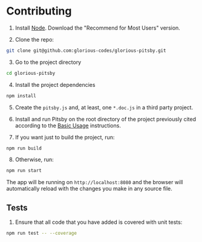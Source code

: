 # Contributing

1. Install [Node](https://nodejs.org/en/). Download the "Recommend for Most Users" version.

2. Clone the repo:
``` bash
git clone git@github.com:glorious-codes/glorious-pitsby.git
```

3. Go to the project directory
``` bash
cd glorious-pitsby
```

4. Install the project dependencies
``` bash
npm install
```

5. Create the `pitsby.js` and, at least, one `*.doc.js` in a third party project.

6. Install and run Pitsby on the root directory of the project previously cited according to the [Basic Usage]() instructions.

7. If you want just to build the project, run:
``` bash
npm run build
```

8. Otherwise, run:
``` bash
npm run start
```

The app will be running on `http://localhost:8080` and the browser will automatically reload with the changes you make in any source file.

## Tests

1. Ensure that all code that you have added is covered with unit tests:
``` bash
npm run test -- --coverage
```
